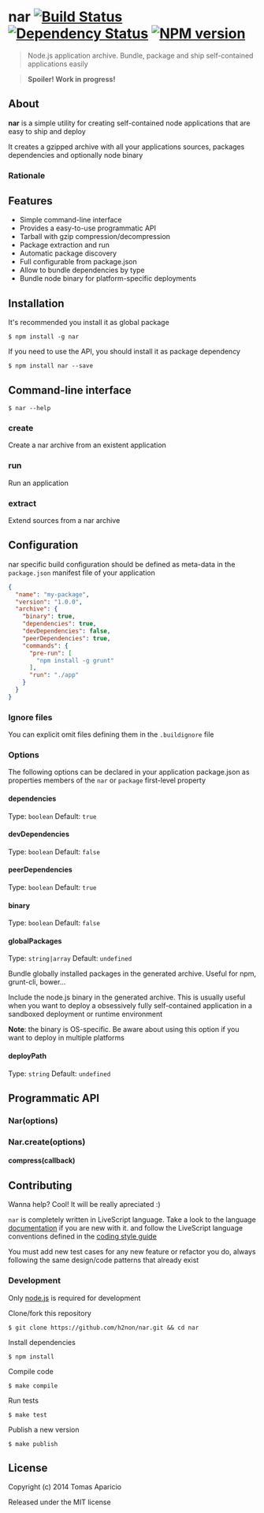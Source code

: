 # nar [![Build Status](https://secure.travis-ci.org/h2non/nar.png?branch=master)][travis] [![Dependency Status](https://gemnasium.com/h2non/nar.png)][gemnasium] [![NPM version](https://badge.fury.io/js/nar.png)][npm]

> Node.js application archive. Bundle, package and ship self-contained applications easily

> **Spoiler! Work in progress!**

## About

**nar** is a simple utility for creating self-contained node applications that are easy to
ship and deploy

It creates a gzipped archive with all your applications sources, packages dependencies and
optionally node binary

### Rationale


## Features

- Simple command-line interface
- Provides a easy-to-use programmatic API
- Tarball with gzip compression/decompression
- Package extraction and run
- Automatic package discovery
- Full configurable from package.json
- Allow to bundle dependencies by type
- Bundle node binary for platform-specific deployments

## Installation

It's recommended you install it as global package
```
$ npm install -g nar
```

If you need to use the API, you should install it as package dependency
```
$ npm install nar --save
```

## Command-line interface

```
$ nar --help

```

### create

Create a nar archive from an existent application

### run

Run an application

### extract

Extend sources from a nar archive

## Configuration

nar specific build configuration should be defined as meta-data
in the `package.json` manifest file of your application

```json
{
  "name": "my-package",
  "version": "1.0.0",
  "archive": {
    "binary": true,
    "dependencies": true,
    "devDependencies": false,
    "peerDependencies": true,
    "commands": {
      "pre-run": [
        "npm install -g grunt"
      ],
      "run": "./app"
    }
  }
}
```

### Ignore files

You can explicit omit files defining them in the `.buildignore` file

### Options

The following options can be declared in your application package.json as
properties members of the `nar` or `package` first-level property

#### dependencies
Type: `boolean`
Default: `true`

#### devDependencies
Type: `boolean`
Default: `false`

#### peerDependencies
Type: `boolean`
Default: `true`

#### binary
Type: `boolean`
Default: `false`

#### globalPackages
Type: `string|array`
Default: `undefined`

Bundle globally installed packages in the generated archive.
Useful for npm, grunt-cli, bower...

Include the node.js binary in the generated archive.
This is usually useful when you want to deploy a obsessively fully self-contained application
in a sandboxed deployment or runtime environment

**Note**: the binary is OS-specific. Be aware about using this option if you want to deploy in multiple platforms

#### deployPath
Type: `string`
Default: `undefined`

## Programmatic API

### Nar(options)

### Nar.create(options)

#### compress(callback)

## Contributing

Wanna help? Cool! It will be really apreciated :)

`nar` is completely written in LiveScript language.
Take a look to the language [documentation][livescript] if you are new with it.
and follow the LiveScript language conventions defined in the [coding style guide][coding-style]

You must add new test cases for any new feature or refactor you do,
always following the same design/code patterns that already exist

### Development

Only [node.js](http://nodejs.org) is required for development

Clone/fork this repository
```
$ git clone https://github.com/h2non/nar.git && cd nar
```

Install dependencies
```
$ npm install
```

Compile code
```
$ make compile
```

Run tests
```
$ make test
```

Publish a new version
```
$ make publish
```

## License

Copyright (c) 2014 Tomas Aparicio

Released under the MIT license

[livescript]: http://livescript.net
[coding-style]: https://github.com/gkz/LiveScript-style-guide
[travis]: http://travis-ci.org/h2non/nar
[gemnasium]: https://gemnasium.com/h2non/nar
[npm]: http://npmjs.org/package/nar
